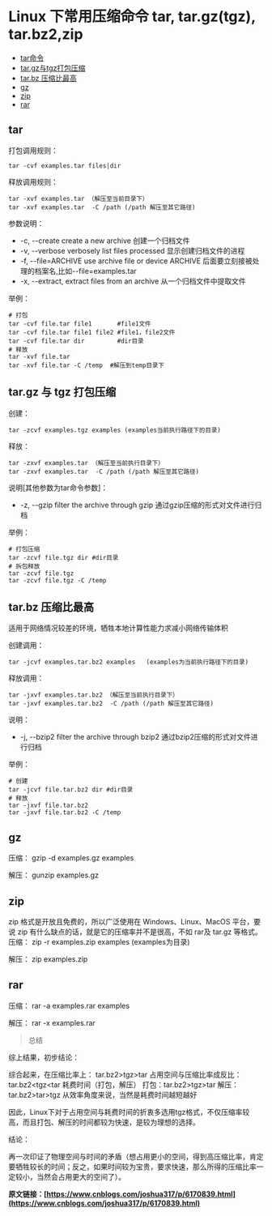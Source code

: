 # Linux 下常用压缩命令 tar, tar.gz(tgz), tar.bz2,zip

* [tar命令](#tar)
* [tar.gz与tgz打包压缩](#tar.gz-与-tgz-打包压缩)
* [tar.bz 压缩比最高](#tar.bz-压缩比最高)
* [gz](#gz)
* [zip](#zip)
* [rar](#rar)


## tar

打包调用规则：

	tar -cvf examples.tar files|dir

释放调用规则：

	tar -xvf examples.tar （解压至当前目录下）
	tar -xvf examples.tar  -C /path (/path 解压至其它路径)

参数说明：

- -c, --create  create a new archive 创建一个归档文件
- -v, --verbose verbosely list files processed 显示创建归档文件的进程
- -f, --file=ARCHIVE use archive file or device ARCHIVE  后面要立刻接被处理的档案名,比如--file=examples.tar
- -x, --extract, extract files from an archive 从一个归档文件中提取文件

举例：
	
	# 打包
	tar -cvf file.tar file1       #file1文件
	tar -cvf file.tar file1 file2 #file1，file2文件
	tar -cvf file.tar dir         #dir目录
	# 释放
	tar -xvf file.tar
	tar -xvf file.tar -C /temp  #解压到temp目录下

## tar.gz 与 tgz 打包压缩

创建：

	tar -zcvf examples.tgz examples (examples当前执行路径下的目录)

释放：

	tar -zxvf examples.tar （解压至当前执行目录下）
	tar -zxvf examples.tar  -C /path (/path 解压至其它路径)
	
说明[其他参数为tar命令参数]：

- -z, --gzip filter the archive through gzip 通过gzip压缩的形式对文件进行归档
	
举例：

	# 打包压缩
	tar -zcvf file.tgz dir #dir目录
	# 拆包释放
	tar -zcvf file.tgz
	tar -zcvf file.tgz -C /temp


## tar.bz 压缩比最高

适用于网络情况较差的环境，牺牲本地计算性能力求减小网络传输体积

创建调用：

	tar -jcvf examples.tar.bz2 examples   (examples为当前执行路径下的目录)

释放调用：
	
	tar -jxvf examples.tar.bz2 （解压至当前执行目录下）
	tar -jxvf examples.tar.bz2  -C /path (/path 解压至其它路径)

说明：

- -j, --bzip2 filter the archive through bzip2 通过bzip2压缩的形式对文件进行归档

举例：
	
	# 创建
	tar -jcvf file.tar.bz2 dir #dir目录
	# 释放
	tar -jxvf file.tar.bz2
	tar -jxvf file.tar.bz2 -C /temp

## gz

压缩：
gzip -d examples.gz examples

解压：
gunzip examples.gz

## zip

zip 格式是开放且免费的，所以广泛使用在 Windows、Linux、MacOS 平台，要说 zip 有什么缺点的话，就是它的压缩率并不是很高，不如 rar及 tar.gz 等格式。
压缩：
zip -r examples.zip examples (examples为目录)

解压：
zip examples.zip

## rar

压缩：
rar -a examples.rar examples

解压：
rar -x examples.rar

> 总结

综上结果，初步结论：

综合起来，在压缩比率上： tar.bz2>tgz>tar
占用空间与压缩比率成反比： tar.bz2<tgz<tar
耗费时间（打包，解压）
打包：tar.bz2>tgz>tar
解压： tar.bz2>tar>tgz
从效率角度来说，当然是耗费时间越短越好

因此，Linux下对于占用空间与耗费时间的折衷多选用tgz格式，不仅压缩率较高，而且打包、解压的时间都较为快速，是较为理想的选择。

结论：

再一次印证了物理空间与时间的矛盾（想占用更小的空间，得到高压缩比率，肯定要牺牲较长的时间；反之，如果时间较为宝贵，要求快速，那么所得的压缩比率一定较小，当然会占用更大的空间了）。

**原文链接：[https://www.cnblogs.com/joshua317/p/6170839.html](https://www.cnblogs.com/joshua317/p/6170839.html)**